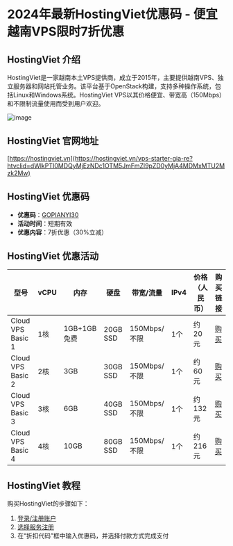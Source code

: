 # 2024年最新HostingViet优惠码 - 便宜越南VPS限时7折优惠

## HostingViet 介绍
HostingViet是一家越南本土VPS提供商，成立于2015年，主要提供越南VPS、独立服务器和网站托管业务。该平台基于OpenStack构建，支持多种操作系统，包括Linux和Windows系统。HostingViet VPS以其价格便宜、带宽高（150Mbps）和不限制流量使用而受到用户欢迎。

![image](https://github.com/rosietyra748234/HostingViet/assets/167598627/4dced999-d406-411e-a24f-9b331cc740fa)

## HostingViet 官网地址
[https://hostingviet.vn](https://hostingviet.vn/vps-starter-gia-re?htvclid=dWlkPTI0MDQyMjEzNDc1OTM5JmFmZl9pZD0yMjA4MDMxMTU2Mzk2Mw)

## HostingViet 优惠码
- **优惠码**：[GOPIANYI30](https://hostingviet.vn/vps-starter-gia-re?htvclid=dWlkPTI0MDQyMjEzNDc1OTM5JmFmZl9pZD0yMjA4MDMxMTU2Mzk2Mw)
- **活动时间**：短期有效
- **优惠内容**：7折优惠（30%立减）

## HostingViet 优惠活动

| 型号             | vCPU | 内存         | 硬盘     | 带宽/流量  | IPv4 | 价格（人民币） | 购买链接                                     |
|------------------|------|--------------|----------|------------|------|--------------|---------------------------------------------|
| Cloud VPS Basic 1 | 1核  | 1GB+1GB免费   | 20GB SSD | 150Mbps/不限 | 1个  | 约20元        | [购买](https://hostingviet.vn/vps-starter-gia-re?htvclid=dWlkPTI0MDQyMjEzNDc1OTM5JmFmZl9pZD0yMjA4MDMxMTU2Mzk2Mw) |
| Cloud VPS Basic 2 | 2核  | 3GB          | 30GB SSD | 150Mbps/不限 | 1个  | 约60元        | [购买](https://hostingviet.vn/vps-starter-gia-re?htvclid=dWlkPTI0MDQyMjEzNDc1OTM5JmFmZl9pZD0yMjA4MDMxMTU2Mzk2Mw) |
| Cloud VPS Basic 3 | 3核  | 6GB          | 40GB SSD | 150Mbps/不限 | 1个  | 约132元       | [购买](https://hostingviet.vn/vps-starter-gia-re?htvclid=dWlkPTI0MDQyMjEzNDc1OTM5JmFmZl9pZD0yMjA4MDMxMTU2Mzk2Mw) |
| Cloud VPS Basic 4 | 4核  | 10GB         | 80GB SSD | 150Mbps/不限 | 1个  | 约216元       | [购买](https://hostingviet.vn/vps-starter-gia-re?htvclid=dWlkPTI0MDQyMjEzNDc1OTM5JmFmZl9pZD0yMjA4MDMxMTU2Mzk2Mw) |

## HostingViet 教程
购买HostingViet的步骤如下：
1. [登录/注册账户](https://quanly.hostingviet.vn)
2. [选择服务注册](https://quanly.hostingviet.vn/dich-vu/vps)
3. 在“折扣代码”框中输入优惠码，并选择付款方式完成支付

